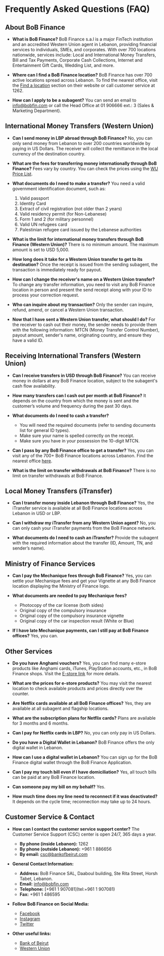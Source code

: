# Frequently Asked Questions (FAQ)

## About BoB Finance

*   **What is BoB Finance?**
    BoB Finance s.a.l is a major FinTech institution and an accredited Western Union agent in Lebanon, providing financial services to individuals, SMEs, and corporates. With over 700 locations nationwide, services include: Local and International Money Transfers, Bill and Tax Payments, Corporate Cash Collections, Internet and Entertainment Gift Cards, Wedding List, and more.

*   **Where can I find a BoB Finance location?**
    BoB Finance has over 700 active locations spread across Lebanon. To find the nearest office, visit the [Find a location](https://www.bob-finance.com/Inside/Subagents) section on their website or call customer service at 1262.

*   **How can I apply to be a subagent?**
    You can send an email to [info@bobfin.com](mailto:info@bobfin.com) or call the Head Office at 01 906666 ext.: 3 (Sales & Marketing Department).

## International Money Transfers (Western Union)

*   **Can I send money in LBP abroad through BoB Finance?**
    No, you can only send money from Lebanon to over 200 countries worldwide by paying in US Dollars. The receiver will collect the remittance in the local currency of the destination country.

*   **What are the fees for transferring money internationally through BoB Finance?**
    Fees vary by country. You can check the prices using the [WU Price List](https://www.bob-finance.com/Home/BuildPriceList).

*   **What documents do I need to make a transfer?**
    You need a valid government identification document, such as:
    1.  Valid passport
    2.  Identity Card
    3.  Extract of civil registration (not older than 2 years)
    4.  Valid residency permit (for Non-Lebanese)
    5.  Form 1 and 2 (for military personnel)
    6.  Valid UN refugees card
    7.  Palestinian refugee card issued by the Lebanese authorities

*   **What is the limit for international money transfers through BoB Finance (Western Union)?**
    There is no minimum amount. The maximum amount is set to USD 5,000.

*   **How long does it take for a Western Union transfer to get to its destination?**
    Once the receipt is issued from the sending subagent, the transaction is immediately ready for payout.

*   **How can I change the receiver's name on a Western Union transfer?**
    To change any transfer information, you need to visit any BoB Finance location in person and present the send receipt along with your ID to process your correction request.

*   **Who can inquire about my transaction?**
    Only the sender can inquire, refund, amend, or cancel a Western Union transaction.

*   **Now that I have sent a Western Union transfer, what should I do?**
    For the receiver to cash out their money, the sender needs to provide them with the following information: MTCN (Money Transfer Control Number), payout amount, sender's name, originating country, and ensure they have a valid ID.

## Receiving International Transfers (Western Union)

*   **Can I receive transfers in USD through BoB Finance?**
    You can receive money in dollars at any BoB Finance location, subject to the subagent's cash flow availability.

*   **How many transfers can I cash out per month at BoB Finance?**
    It depends on the country from which the money is sent and the customer’s volume and frequency during the past 30 days.

*   **What documents do I need to cash a transfer?**
    *   You will need the required documents (refer to sending documents list for general ID types).
    *   Make sure your name is spelled correctly on the receipt.
    *   Make sure you have in your possession the 10-digit MTCN.

*   **Can I pass by any BoB Finance office to get a transfer?**
    Yes, you can visit any of the 700+ BoB Finance locations across Lebanon. Find the nearest office [here](https://www.bob-finance.com/Inside/Subagents).

*   **What is the limit on transfer withdrawals at BoB Finance?**
    There is no limit on transfer withdrawals at BoB Finance.

## Local Money Transfers (iTransfer)

*   **Can I transfer money inside Lebanon through BoB Finance?**
    Yes, the iTransfer service is available at all BoB Finance locations across Lebanon in USD or LBP.

*   **Can I withdraw my iTransfer from any Western Union agent?**
    No, you can only cash your iTransfer payments from the BoB Finance network.

*   **What documents do I need to cash an iTransfer?**
    Provide the subagent with the required information about the transfer (ID, Amount, TN, and sender’s name).

## Ministry of Finance Services

*   **Can I pay the Mechanique fees through BoB Finance?**
    Yes, you can settle your Mechanique fees and get your Vignette at any BoB Finance location displaying the Ministry of Finance logo.

*   **What documents are needed to pay Mechanique fees?**
    *   Photocopy of the car license (both sides)
    *   Original copy of the compulsory insurance
    *   Original copy of the compulsory insurance vignette
    *   Original copy of the car inspection result (White or Blue)

*   **If I have late Mechanique payments, can I still pay at BoB Finance offices?**
    Yes, you can.

## Other Services

*   **Do you have Anghami vouchers?**
    Yes, you can find many e-store products like Anghami cards, iTunes, PlayStation accounts, etc., in BoB Finance shops. Visit the [E-store link](https://www.bob-finance.com/Inside/InsidePages/Estore) for more details.

*   **What are the prices for e-store products?**
    You may visit the nearest location to check available products and prices directly over the counter.

*   **Are Netflix cards available at all BoB Finance offices?**
    Yes, they are available at all subagent and flagship locations.

*   **What are the subscription plans for Netflix cards?**
    Plans are available for 3 months and 6 months.

*   **Can I pay for Netflix cards in LBP?**
    No, you can only pay in US Dollars.

*   **Do you have a Digital Wallet in Lebanon?**
    BoB Finance offers the only digital wallet in Lebanon.

*   **How can I use a digital wallet in Lebanon?**
    You can sign up for the BoB Finance digital wallet through the BoB Finance Application.

*   **Can I pay my touch bill even if I have domiciliation?**
    Yes, all touch bills can be paid at any BoB Finance location.

*   **Can someone pay my bill on my behalf?**
    Yes.

*   **How much time does my line need to reconnect if it was deactivated?**
    It depends on the cycle time; reconnection may take up to 24 hours.

## Customer Service & Contact

*   **How can I contact the customer service support center?**
    The Customer Service Support (CSC) center is open 24/7, 365 days a year.
    *   **By phone (inside Lebanon):** 1262
    *   **By phone (outside Lebanon):** +961 1 886656
    *   **By email:** [csc@bankofbeirut.com](mailto:csc@bankofbeirut.com)

*   **General Contact Information:**
    *   **Address:** BoB Finance SAL, Daaboul building, Ste Rita Street, Horsh Tabet, Lebanon.
    *   **Email:** [info@bobfin.com](mailto:info@bobfin.com)
    *   **Telephone:** [+961 1 907081](tel:+961 1 907081)
    *   **Fax:** +961 1 486595

*   **Follow BoB Finance on Social Media:**
    *   [Facebook](https://www.facebook.com/BobFinanceSal)
    *   [Instagram](https://www.instagram.com/BoB_Finance)
    *   [Twitter](https://twitter.com/BoBFinance2)

*   **Other useful links:**
    *   [Bank of Beirut](http://www.bankofbeirut.com/)
    *   [Western Union](http://www.westernunion.com/)